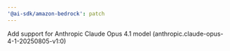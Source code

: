 ```yaml
---
'@ai-sdk/amazon-bedrock': patch
---
```


Add support for Anthropic Claude Opus 4.1 model (anthropic.claude-opus-4-1-20250805-v1:0)
